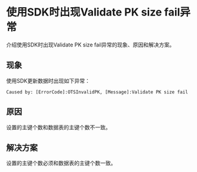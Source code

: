# 使用SDK时出现Validate PK size fail异常

介绍使用SDK时出现Validate PK size fail异常的现象、原因和解决方案。

## 现象

使用SDK更新数据时出现如下异常：

```
Caused by: [ErrorCode]:OTSInvalidPK, [Message]:Validate PK size fail
```

## 原因

设置的主键个数和数据表的主键个数不一致。

## 解决方案

设置的主键个数必须和数据表的主键个数一致。

